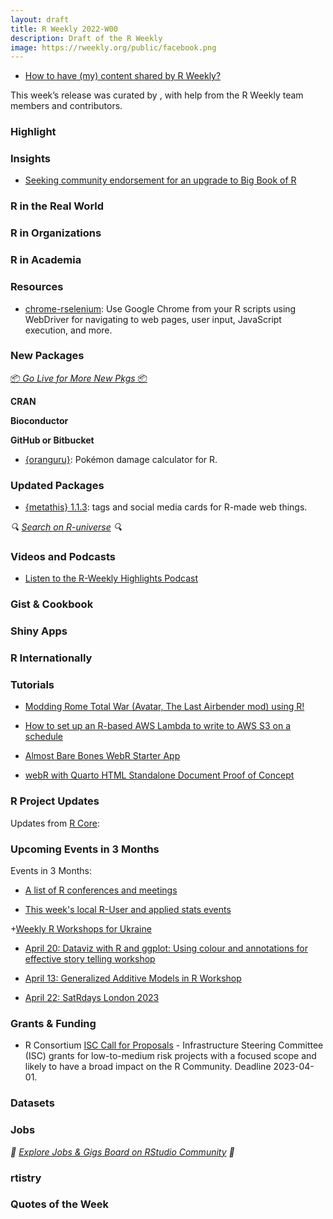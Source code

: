 ```yaml
---
layout: draft
title: R Weekly 2022-W00
description: Draft of the R Weekly
image: https://rweekly.org/public/facebook.png
---
```



+ [How to have (my) content shared by R Weekly?](https://github.com/rweekly/rweekly.org#how-to-have-my-content-shared-by-r-weekly)

This week’s release was curated by [](), with help from the R Weekly team members and contributors.



###  Highlight



### Insights

+ [Seeking community endorsement for an upgrade to Big Book of R](https://oscarbaruffa.com/bigbookofrupgrade/)

### R in the Real World



###  R in Organizations



###  R in Academia



###  Resources

+ [chrome-rselenium](https://github.com/jrosell/chrome-rselenium): Use Google Chrome from your R scripts using WebDriver for navigating to web pages, user input, JavaScript execution, and more. 

###  New Packages

<p class="added-hostname"><a href="https://rweekly.org/live" target="_blank" class="externalLink">📦 <i>Go Live for More New Pkgs</i> 📦</a></p>


**CRAN**



**Bioconductor**



**GitHub or Bitbucket**

+ [{oranguru}](https://github.com/ashbaldry/oranguru): Pokémon damage calculator for R.

### Updated Packages

+ [{metathis} 1.1.3](https://github.com/gadenbuie/metathis): <meta> tags and social media cards for R-made web things.

<i>🔍 [Search on R-universe](https://r-universe.dev/search/) 🔍</i>

###  Videos and Podcasts

* [Listen to the R-Weekly Highlights Podcast](https://rweekly.fireside.fm/)


### Gist & Cookbook



### Shiny Apps



### R Internationally



###  Tutorials

+ [Modding Rome Total War (Avatar, The Last Airbender mod) using R!](https://ryo-n7.github.io/2023-03-15-modding-rometotalwar-with-R/)

+ [How to set up an R-based AWS Lambda to write to AWS S3 on a schedule](https://discindo.org/post/lambda-to-s3/)

+ [Almost Bare Bones WebR Starter App](https://github.com/hrbrmstr/webr-app)

+ [webR with Quarto HTML Standalone Document Proof of Concept](https://rd.thecoatlessprofessor.com/webR-quarto-demos/webr-quarto-html-demo.html)

<!--<div class="post-more-begin></div><div class="post-more-end"></div>-->

###  R Project Updates

Updates from [R Core](http://developer.r-project.org/blosxom.cgi/R-devel/NEWS):


###  Upcoming Events in 3 Months

Events in 3 Months:


+ [A list of R conferences and meetings](https://jumpingrivers.github.io/meetingsR/events.html)

+ [This week's local R-User and applied stats events](https://community.rstudio.com/c/irl)

+[Weekly R Workshops for Ukraine](https://sites.google.com/view/dariia-mykhailyshyna/main/r-workshops-for-ukraine)

+ [April 20: Dataviz with R and ggplot: Using colour and annotations for effective story telling workshop](https://www.r-bloggers.com/2023/03/dataviz-with-r-and-ggplot-using-colour-and-annotations-for-effective-story-telling-workshop/)

+ [April 13: Generalized Additive Models in R Workshop](https://www.r-bloggers.com/2023/03/generalized-additive-models-in-r-workshop/)

+ [April 22: SatRdays London 2023](https://www.jumpingrivers.com/blog/satrdays-london-speakers/)

### Grants & Funding

+ R Consortium [ISC Call for Proposals](https://www.r-consortium.org/all-projects/call-for-proposals) - Infrastructure Steering Committee (ISC) grants for low-to-medium risk projects with a focused scope and likely to have a broad impact on the R Community. Deadline 2023-04-01.

### Datasets


### Jobs

<i>💼 [Explore Jobs & Gigs Board on RStudio Community](https://community.rstudio.com/c/jobs/) 💼</i>

###  rtistry


###  Quotes of the Week
